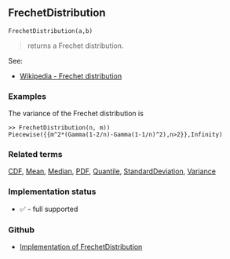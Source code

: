 ## FrechetDistribution

```
FrechetDistribution(a,b)
```

> returns a Frechet distribution.
    
See:  
* [Wikipedia - Frechet distribution](https://en.wikipedia.org/wiki/Fr%C3%A9chet_distribution)
 
### Examples

The variance of the Frechet distribution is

```
>> FrechetDistribution(n, m)) 
Piecewise({{m^2*(Gamma(1-2/n)-Gamma(1-1/n)^2),n>2}},Infinity)
```

### Related terms 
[CDF](CDF.md), [Mean](Mean.md), [Median](Median.md), [PDF](PDF.md), [Quantile](Quantile.md), [StandardDeviation](StandardDeviation.md), [Variance](Variance.md) 






### Implementation status

* &#x2705; - full supported

### Github

* [Implementation of FrechetDistribution](https://github.com/axkr/symja_android_library/blob/master/symja_android_library/matheclipse-core/src/main/java/org/matheclipse/core/builtin/StatisticsFunctions.java#L2115) 
